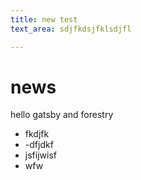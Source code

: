 ```yaml
---
title: new test
text_area: sdjfkdsjfklsdjfl

---
```

# news

hello gatsby and forestry

* fkdjfk
* -dfjdkf
* jsfijwisf
* wfw